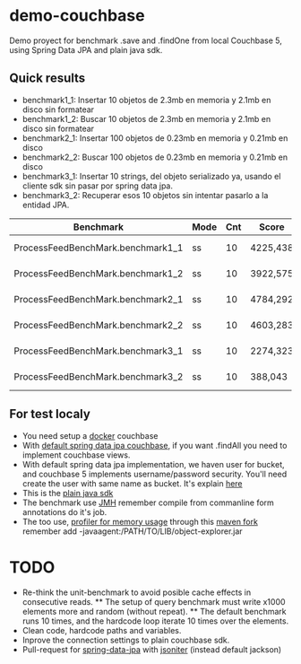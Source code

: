 # demo-couchbase
Demo proyect for benchmark .save and .findOne from local Couchbase 5, using Spring Data JPA and plain java sdk.

## Quick results
* benchmark1_1: Insertar 10 objetos de 2.3mb en memoria y 2.1mb en disco sin formatear
* benchmark1_2: Buscar 10 objetos de 2.3mb en memoria y 2.1mb en disco sin formatear
* benchmark2_1: Insertar 100 objetos de 0.23mb en memoria y 0.21mb en disco
* benchmark2_2: Buscar 100 objetos de 0.23mb en memoria y 0.21mb en disco
* benchmark3_1: Insertar 10 strings, del objeto serializado ya, usando el cliente sdk sin pasar por spring data jpa.
* benchmark3_2: Recuperar esos 10 objetos sin intentar pasarlo a la entidad JPA.

| Benchmark                          | Mode | Cnt | Score    | Error     | Units |
| ---------------------------------- | ---- | --- | -------- | --------- | ----- |
| ProcessFeedBenchMark.benchmark1_1  |  ss  | 10  | 4225,438 | ± 501,598 | ms/op |
| ProcessFeedBenchMark.benchmark1_2  |  ss  | 10  | 3922,575 | ± 618,488 | ms/op |
| ProcessFeedBenchMark.benchmark2_1  |  ss  | 10  | 4784,292 | ± 658,614 | ms/op |
| ProcessFeedBenchMark.benchmark2_2  |  ss  | 10  | 4603,283 | ± 471,908 | ms/op |
| ProcessFeedBenchMark.benchmark3_1  |  ss  | 10  | 2274,323 | ± 194,141 | ms/op |
| ProcessFeedBenchMark.benchmark3_2  |  ss  | 10  |  388,043 | ±  78,313 | ms/op |

## For test localy
* You need setup a [docker](https://hub.docker.com/r/couchbase/server/) couchbase
* With [default spring data jpa couchbase](https://github.com/spring-projects/spring-boot/tree/master/spring-boot-samples/spring-boot-sample-data-couchbase), if you want .findAll you need to implement couchbase views.
* With default spring data jpa implementation, we haven user for bucket, and couchbase 5 implements username/password security. You'll need create the user with same name as bucket. It's explain [here](https://stackoverflow.com/questions/46995003/couchbase-5-bucket-password-setting)
* This is the [plain java sdk](https://github.com/couchbase/couchbase-java-client)
* The benchmark use [JMH](http://www.baeldung.com/java-microbenchmark-harness) remember compile from commanline form annotations do it's job.
* The too use, [profiler for memory usage](https://github.com/DimitrisAndreou/memory-measurer) through this [maven fork](https://github.com/msteindorfer/memory-measurer) remember add -javaagent:/PATH/TO/LIB/object-explorer.jar

# TODO
* Re-think the unit-benchmark to avoid posible cache effects in consecutive reads.
** The setup of query benchmark must write x1000 elements more and random (without repeat).
** The default benchmark runs 10 times, and the hardcode loop iterate 10 times over the elements.
* Clean code, hardcode paths and variables.
* Inprove the connection settings to plain couchbase sdk.
* Pull-request for [spring-data-jpa](http://www.baeldung.com/couchbase-sdk-spring) with [jsoniter](http://jsoniter.com/java-features.html#static-code-generation) (instead default jackson)